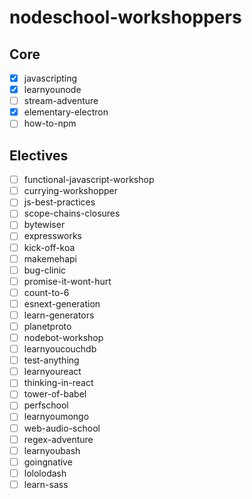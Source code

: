 # nodeschool-workshoppers

## Core

- [x] javascripting
- [x] learnyounode
- [ ] stream-adventure
- [x] elementary-electron
- [ ] how-to-npm

## Electives

- [ ] functional-javascript-workshop
- [ ] currying-workshopper
- [ ] js-best-practices
- [ ] scope-chains-closures
- [ ] bytewiser
- [ ] expressworks
- [ ] kick-off-koa
- [ ] makemehapi
- [ ] bug-clinic
- [ ] promise-it-wont-hurt
- [ ] count-to-6
- [ ] esnext-generation
- [ ] learn-generators
- [ ] planetproto
- [ ] nodebot-workshop
- [ ] learnyoucouchdb
- [ ] test-anything
- [ ] learnyoureact
- [ ] thinking-in-react
- [ ] tower-of-babel
- [ ] perfschool
- [ ] learnyoumongo
- [ ] web-audio-school
- [ ] regex-adventure
- [ ] learnyoubash
- [ ] goingnative
- [ ] lololodash
- [ ] learn-sass
